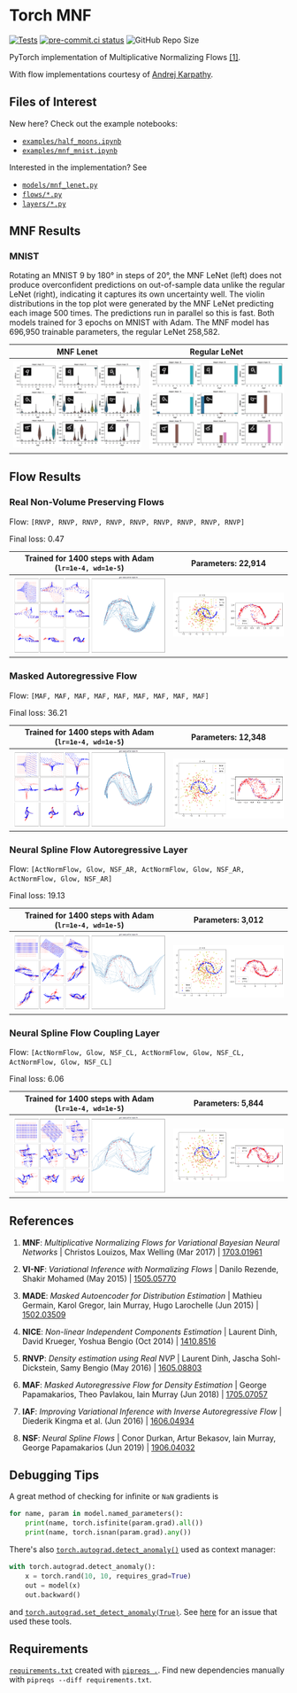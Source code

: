 # Torch MNF

[![Tests](https://github.com/janosh/torch-mnf/actions/workflows/test.yml/badge.svg)](https://github.com/janosh/torch-mnf/actions/workflows/test.yml)
[![pre-commit.ci status](https://results.pre-commit.ci/badge/github/janosh/torch-mnf/master.svg)](https://results.pre-commit.ci/latest/github/janosh/torch-mnf/master)
![GitHub Repo Size](https://img.shields.io/github/repo-size/janosh/torch-mnf?label=Repo+Size)

PyTorch implementation of Multiplicative Normalizing Flows [[1]](#mnf-bnn).

With flow implementations courtesy of [Andrej Karpathy](https://github.com/karpathy/pytorch-normalizing-flows).

## Files of Interest

New here? Check out the example notebooks:

- [`examples/half_moons.ipynb`](examples/half_moons.ipynb)
- [`examples/mnf_mnist.ipynb`](examples/mnf_mnist.ipynb)

Interested in the implementation? See

- [`models/mnf_lenet.py`](torch_mnf/models/mnf_lenet.py)
- [`flows/*.py`](torch_mnf/flows)
- [`layers/*.py`](torch_mnf/layers)

## MNF Results

### MNIST

Rotating an MNIST 9 by 180° in steps of 20°, the MNF LeNet (left) does not produce overconfident predictions on out-of-sample data unlike the regular LeNet (right), indicating it captures its own uncertainty well. The violin distributions in the top plot were generated by the MNF LeNet predicting each image 500 times. The predictions run in parallel so this is fast. Both models trained for 3 epochs on MNIST with Adam. The MNF model has 696,950 trainable parameters, the regular LeNet 258,582.

| MNF Lenet                                                  | Regular LeNet                                                 |
| ---------------------------------------------------------- | ------------------------------------------------------------- |
| ![RNVP Point Flow](assets/mnf/mnist/rot-9-mnf-lenet-s.png) | ![RNVP x to 2 and z to x](assets/mnf/mnist/rot-9-lenet-s.png) |

## Flow Results

### Real Non-Volume Preserving Flows

Flow: `[RNVP, RNVP, RNVP, RNVP, RNVP, RNVP, RNVP, RNVP, RNVP]`

Final loss: 0.47

| Trained for 1400 steps with Adam (`lr=1e-4, wd=1e-5`) | Parameters: 22,914                                       |
| ----------------------------------------------------- | -------------------------------------------------------- |
| ![RNVP Point Flow](assets/rnvp/moons/point-flow.png)  | ![RNVP x to 2 and z to x](assets/rnvp/moons/z2x+x2z.png) |

### Masked Autoregressive Flow

Flow: `[MAF, MAF, MAF, MAF, MAF, MAF, MAF, MAF, MAF]`

Final loss: 36.21

| Trained for 1400 steps with Adam (`lr=1e-4, wd=1e-5`) | Parameters: 12,348                                     |
| ----------------------------------------------------- | ------------------------------------------------------ |
| ![MAF Point Flow](assets/maf/moons/point-flow.png)    | ![MAF x to 2 and z to x](assets/maf/moons/z2x+x2z.png) |

### Neural Spline Flow Autoregressive Layer

Flow: `[ActNormFlow, Glow, NSF_AR, ActNormFlow, Glow, NSF_AR, ActNormFlow, Glow, NSF_AR]`

Final loss: 19.13

| Trained for 1400 steps with Adam (`lr=1e-4, wd=1e-5`)    | Parameters: 3,012                                            |
| -------------------------------------------------------- | ------------------------------------------------------------ |
| ![NSF-AR Point Flow](assets/nsf_ar/moons/point-flow.png) | ![NSF-AR x to 2 and z to x](assets/nsf_ar/moons/z2x+x2z.png) |

### Neural Spline Flow Coupling Layer

Flow: `[ActNormFlow, Glow, NSF_CL, ActNormFlow, Glow, NSF_CL, ActNormFlow, Glow, NSF_CL]`

Final loss: 6.06

| Trained for 1400 steps with Adam (`lr=1e-4, wd=1e-5`)    | Parameters: 5,844                                            |
| -------------------------------------------------------- | ------------------------------------------------------------ |
| ![NSF-CL Point Flow](assets/nsf_cl/moons/point-flow.png) | ![NSF-CL x to 2 and z to x](assets/nsf_cl/moons/z2x+x2z.png) |

## References

1. <a id="mnf-bnn"></a> **MNF**: _Multiplicative Normalizing Flows for Variational Bayesian Neural Networks_ | Christos Louizos, Max Welling (Mar 2017) | [1703.01961](https://arxiv.org/abs/1703.01961)

2. <a id="vi-nf"></a> **VI-NF**: _Variational Inference with Normalizing Flows_ | Danilo Rezende, Shakir Mohamed (May 2015) | [1505.05770](https://arxiv.org/abs/1505.05770)

3. <a id="made"></a> **MADE**: _Masked Autoencoder for Distribution Estimation_ | Mathieu Germain, Karol Gregor, Iain Murray, Hugo Larochelle (Jun 2015) | [1502.03509](https://arxiv.org/abs/1502.03509)

4. <a id="nice"></a> **NICE**: _Non-linear Independent Components Estimation_ | Laurent Dinh, David Krueger, Yoshua Bengio (Oct 2014) | [1410.8516](https://arxiv.org/abs/1410.8516)

5. <a id="rnvp"></a> **RNVP**: _Density estimation using Real NVP_ | Laurent Dinh, Jascha Sohl-Dickstein, Samy Bengio (May 2016) | [1605.08803](https://arxiv.org/abs/1605.08803)

6. <a id="maf"></a> **MAF**: _Masked Autoregressive Flow for Density Estimation_ | George Papamakarios, Theo Pavlakou, Iain Murray (Jun 2018) | [1705.07057](https://arxiv.org/abs/1705.07057)

7. <a id="iaf"></a> **IAF**: _Improving Variational Inference with Inverse Autoregressive Flow_ | Diederik Kingma et al. (Jun 2016) | [1606.04934](https://arxiv.org/abs/1606.04934)

8. <a id="nsf"></a> **NSF**: _Neural Spline Flows_ | Conor Durkan, Artur Bekasov, Iain Murray, George Papamakarios (Jun 2019) | [1906.04032](https://arxiv.org/abs/1906.04032)

## Debugging Tips

A great method of checking for infinite or `NaN` gradients is

```py
for name, param in model.named_parameters():
    print(name, torch.isfinite(param.grad).all())
    print(name, torch.isnan(param.grad).any())
```

There's also [`torch.autograd.detect_anomaly()`](https://pytorch.org/docs/stable/autograd.html#torch.autograd.detect_anomaly) used as context manager:

```py
with torch.autograd.detect_anomaly():
    x = torch.rand(10, 10, requires_grad=True)
    out = model(x)
    out.backward()
```

and [`torch.autograd.set_detect_anomaly(True)`](https://pytorch.org/docs/stable/autograd.html#torch.autograd.set_detect_anomaly). See [here](https://discuss.pytorch.org/t/87594) for an issue that used these tools.

## Requirements

[`requirements.txt`](requirements.txt) created with [`pipreqs .`](https://github.com/bndr/pipreqs). Find new dependencies manually with `pipreqs --diff requirements.txt`.
